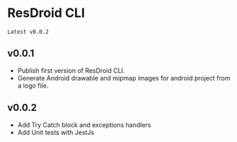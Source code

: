 # ResDroid CLI
`Latest v0.0.2`

## v0.0.1
- Publish first version of ResDroid CLI.
- Generate Android drawable and mipmap images for android project from a logo file.

## v0.0.2
- Add Try Catch block and exceptions handlers
- Add Unit tests with JestJs